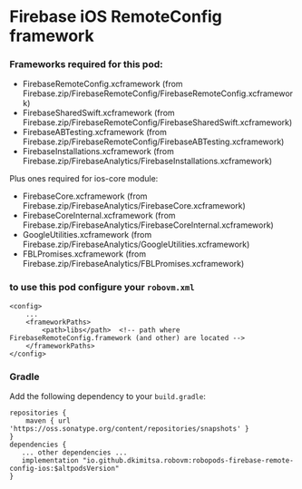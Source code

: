 # Firebase iOS RemoteConfig framework

### Frameworks required for this pod: 
* FirebaseRemoteConfig.xcframework (from Firebase.zip/FirebaseRemoteConfig/FirebaseRemoteConfig.xcframework)
* FirebaseSharedSwift.xcframework (from Firebase.zip/FirebaseRemoteConfig/FirebaseSharedSwift.xcframework)
* FirebaseABTesting.xcframework (from Firebase.zip/FirebaseRemoteConfig/FirebaseABTesting.xcframework)
* FirebaseInstallations.xcframework (from Firebase.zip/FirebaseAnalytics/FirebaseInstallations.xcframework)

Plus ones required for ios-core module:
* FirebaseCore.xcframework (from Firebase.zip/FirebaseAnalytics/FirebaseCore.xcframework)
* FirebaseCoreInternal.xcframework (from Firebase.zip/FirebaseAnalytics/FirebaseCoreInternal.xcframework)
* GoogleUtilities.xcframework (from Firebase.zip/FirebaseAnalytics/GoogleUtilities.xcframework)
* FBLPromises.xcframework (from Firebase.zip/FirebaseAnalytics/FBLPromises.xcframework)

### to use this pod configure your `robovm.xml`

```
<config>
    ...
    <frameworkPaths>
        <path>libs</path>  <!-- path where FirebaseRemoteConfig.framework (and other) are located -->
    </frameworkPaths>
</config>
```

### Gradle

Add the following dependency to your `build.gradle`:

```
repositories {
    maven { url 'https://oss.sonatype.org/content/repositories/snapshots' }
}
dependencies {
   ... other dependencies ...
   implementation "io.github.dkimitsa.robovm:robopods-firebase-remote-config-ios:$altpodsVersion"
}
```